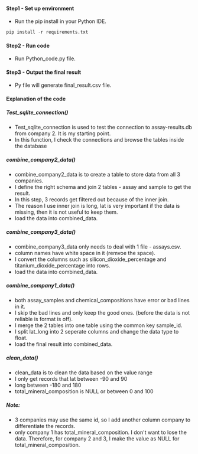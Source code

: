 #### Step1 - Set up environment
- Run the pip install in your Python IDE.

```SQL
pip install -r requirements.txt

```

#### Step2 - Run code

- Run Python_code.py file.

#### Step3 - Output the final result
- Py file will generate final_result.csv file.

#### Explanation of the code
##### Test_sqlite_connection() 
- Test_sqlite_connection is used to test the connection to assay-results.db from company 2. It is my starting point.
- In this function, I check the connections and browse the tables inside the database

##### combine_company2_data() 
- combine_company2_data is to create a table to store data from all 3 companies.
- I define the right schema and join 2 tables - assay and sample to get the result.
- In this step, 3 records get filtered out because of the inner join.
- The reason I use inner join is long, lat is very important if the data is missing, then it is not useful to keep them.
- load the data into combined_data.

##### combine_company3_data() 
- combine_company3_data only needs to deal with 1 file - assays.csv.
- column names have white space in it (remvoe the space).
- I convert the columns such as silicon_dioxide_percentage and titanium_dioxide_percentage into rows.
- load the data into combined_data.

##### combine_company1_data()
- both assay_samples and chemical_compositions have error or bad lines in it.
- I skip the bad lines and only keep the good ones. (before the data is not reliable is format is off).
- I merge the 2 tables into one table using the common key sample_id.
- I split lat_long into 2 seperate columns and change the data type to float.
- load the final result into combined_data.


##### clean_data()
- clean_data is to clean the data based on the value range
- I only get records that lat between -90 and 90
- long between -180 and 180 
- total_mineral_composition is NULL or between 0 and 100

##### Note:
- 3 companies may use the same id, so I add another column company to differentiate the records.
- only company 1 has total_mineral_composition. I don't want to lose the data. Therefore, for company 2 and 3, I make the value as NULL for total_mineral_composition.


